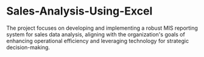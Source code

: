 # Sales-Analysis-Using-Excel
The project focuses on developing and implementing a robust MIS reporting system for sales data analysis, aligning with the organization's goals of enhancing operational efficiency and leveraging technology for strategic decision-making.
